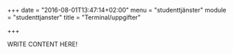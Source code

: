 +++
date = "2016-08-01T13:47:14+02:00"
menu = "studenttjänster"
module = "studenttjanster"
title = "Terminal/uppgifter"

+++

WRITE CONTENT HERE!
